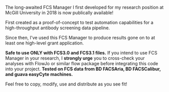 The long-awaited FCS Manager I first developed for my research position at McGill University in 2018 is now publically available!

First created as a proof-of-concept to test automation capabilities for a high-throughput antibody screening data pipeline.

Since then, I've used this FCS Manager to produce results gone on to at least one high-level grant application. 

**Safe to use ONLY with FCS3.0 and FCS3.1 files.** If you intend to use FCS Manager in your research, I **strongly urge** you to cross-check your analyses with FlowJo or similar flow package before integrating this code into your project. **Tested on FCS data from BD FACSAria, BD FACSCalibur, and guava easyCyte machines.**

Feel free to copy, modify, use and distribute as you see fit!
